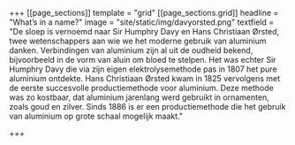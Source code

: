 +++
[[page_sections]]
template = "grid"
[[page_sections.grid]]
headline = "What’s in a name?"
image = "site/static/img/davyorsted.png"
textfield = "De sloep is vernoemd naar Sir Humphry Davy en Hans Christiaan Ørsted, twee wetenschappers aan wie we het moderne gebruik van aluminium danken. Verbindingen van aluminium zijn al uit de oudheid bekend, bijvoorbeeld in de vorm van aluin om bloed te stelpen. Het was echter Sir Humphry Davy die via zijn eigen elektrolysemethode pas in 1807 het pure aluminium ontdekte. Hans Christiaan Ørsted kwam in 1825 vervolgens met de eerste succesvolle productiemethode voor aluminium. Deze methode was zo kostbaar, dat aluminium jarenlang werd gebruikt in ornamenten, zoals goud en zilver. Sinds 1886 is er een productiemethode die het gebruik van aluminium op grote schaal mogelijk maakt."

+++

